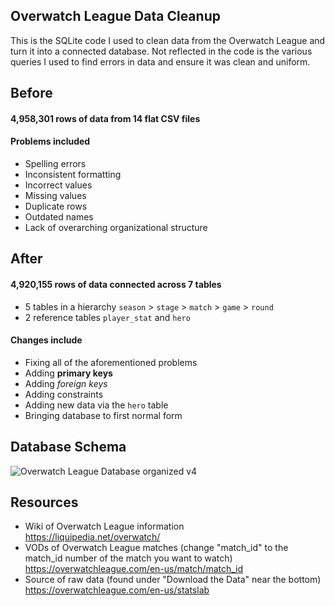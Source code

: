 ## Overwatch League Data Cleanup
This is the SQLite code I used to clean data from the Overwatch League and turn it into a connected database. Not reflected in the code is the various queries I used to find errors in data and ensure it was clean and uniform.

## Before

#### 4,958,301 rows of data from 14 flat CSV files
#### Problems included
- Spelling errors
- Inconsistent formatting
- Incorrect values
- Missing values
- Duplicate rows
- Outdated names
- Lack of overarching organizational structure

## After

#### 4,920,155 rows of data connected across 7 tables
- 5 tables in a hierarchy `season` > `stage` > `match` > `game` > `round`<br>
- 2 reference tables `player_stat` and `hero`
  
#### Changes include
- Fixing all of the aforementioned problems
- Adding **primary keys**
- Adding *foreign keys*
- Adding constraints
- Adding new data via the `hero` table
- Bringing database to first normal form

## Database Schema
![Overwatch League Database organized v4](https://user-images.githubusercontent.com/97869630/154815413-24f2b310-a25f-4fd7-beed-77aee0237a48.PNG)

## Resources
- Wiki of Overwatch League information <br>    https://liquipedia.net/overwatch/
- VODs of Overwatch League matches (change "match_id" to the match_id number of the match you want to watch) <br>    https://overwatchleague.com/en-us/match/match_id
- Source of raw data (found under "Download the Data" near the bottom) <br>    https://overwatchleague.com/en-us/statslab

